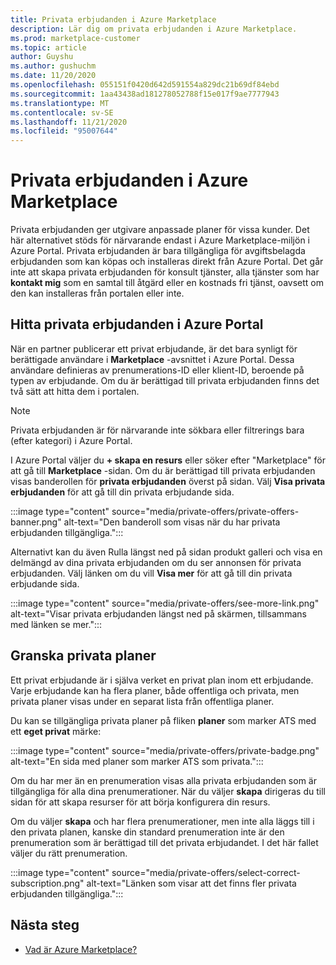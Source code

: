 ```yaml
---
title: Privata erbjudanden i Azure Marketplace
description: Lär dig om privata erbjudanden i Azure Marketplace.
ms.prod: marketplace-customer
ms.topic: article
author: Guyshu
ms.author: gushuchm
ms.date: 11/20/2020
ms.openlocfilehash: 055151f0420d642d591554a829dc21b69df84ebd
ms.sourcegitcommit: 1aa43438ad181278052788f15e017f9ae7777943
ms.translationtype: MT
ms.contentlocale: sv-SE
ms.lasthandoff: 11/21/2020
ms.locfileid: "95007644"
---
```

# <a name="private-offers-in-azure-marketplace"></a>Privata erbjudanden i Azure Marketplace

Privata erbjudanden ger utgivare anpassade planer för vissa kunder. Det här alternativet stöds för närvarande endast i Azure Marketplace-miljön i Azure Portal. Privata erbjudanden är bara tillgängliga för avgiftsbelagda erbjudanden som kan köpas och installeras direkt från Azure Portal. Det går inte att skapa privata erbjudanden för konsult tjänster, alla tjänster som har **kontakt mig** som en samtal till åtgärd eller en kostnads fri tjänst, oavsett om den kan installeras från portalen eller inte.

## <a name="find-private-offers-in-the-azure-portal"></a>Hitta privata erbjudanden i Azure Portal

När en partner publicerar ett privat erbjudande, är det bara synligt för berättigade användare i **Marketplace** -avsnittet i Azure Portal. Dessa användare definieras av prenumerations-ID eller klient-ID, beroende på typen av erbjudande. Om du är berättigad till privata erbjudanden finns det två sätt att hitta dem i portalen.

> [!NOTE]
> Privata erbjudanden är för närvarande inte sökbara eller filtrerings bara (efter kategori) i Azure Portal.

I Azure Portal väljer du **+ skapa en resurs** eller söker efter "Marketplace" för att gå till **Marketplace** -sidan. Om du är berättigad till privata erbjudanden visas banderollen för **privata erbjudanden** överst på sidan. Välj **Visa privata erbjudanden** för att gå till din privata erbjudande sida.

:::image type="content" source="media/private-offers/private-offers-banner.png" alt-text="Den banderoll som visas när du har privata erbjudanden tillgängliga.":::

Alternativt kan du även Rulla längst ned på sidan produkt galleri och visa en delmängd av dina privata erbjudanden om du ser annonsen för privata erbjudanden. Välj länken om du vill **Visa mer** för att gå till din privata erbjudande sida.

:::image type="content" source="media/private-offers/see-more-link.png" alt-text="Visar privata erbjudanden längst ned på skärmen, tillsammans med länken se mer.":::

## <a name="review-private-plans"></a>Granska privata planer

Ett privat erbjudande är i själva verket en privat plan inom ett erbjudande. Varje erbjudande kan ha flera planer, både offentliga och privata, men privata planer visas under en separat lista från offentliga planer.

Du kan se tillgängliga privata planer på fliken **planer** som marker ATS med ett **eget privat** märke:

:::image type="content" source="media/private-offers/private-badge.png" alt-text="En sida med planer som marker ATS som privata.":::

Om du har mer än en prenumeration visas alla privata erbjudanden som är tillgängliga för alla dina prenumerationer. När du väljer **skapa** dirigeras du till sidan för att skapa resurser för att börja konfigurera din resurs.

Om du väljer **skapa** och har flera prenumerationer, men inte alla läggs till i den privata planen, kanske din standard prenumeration inte är den prenumeration som är berättigad till det privata erbjudandet. I det här fallet väljer du rätt prenumeration.

:::image type="content" source="media/private-offers/select-correct-subscription.png" alt-text="Länken som visar att det finns fler privata erbjudanden tillgängliga.":::

## <a name="next-steps"></a>Nästa steg

- [Vad är Azure Marketplace?](azure-marketplace-overview.md)
